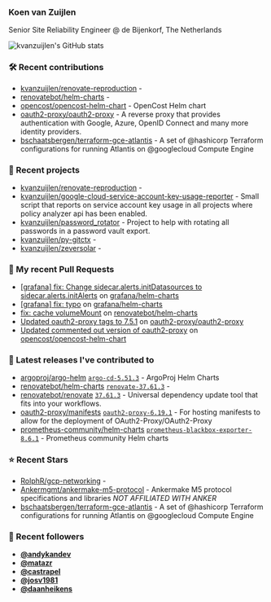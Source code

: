 ### Koen van Zuijlen

Senior Site Reliability Engineer @ de Bijenkorf, The Netherlands

![kvanzuijlen's GitHub stats](https://github-readme-stats.vercel.app/api?username=kvanzuijlen&show=reviews,discussions_started,discussions_answered,prs_merged,prs_merged_percentage&show_icons=true&theme=dark&cache_seconds=86400)

### 🛠️ Recent contributions

- [kvanzuijlen/renovate-reproduction](https://github.com/kvanzuijlen/renovate-reproduction) - 
- [renovatebot/helm-charts](https://github.com/renovatebot/helm-charts) - 
- [opencost/opencost-helm-chart](https://github.com/opencost/opencost-helm-chart) - OpenCost Helm chart 
- [oauth2-proxy/oauth2-proxy](https://github.com/oauth2-proxy/oauth2-proxy) - A reverse proxy that provides authentication with Google, Azure, OpenID Connect and many more identity providers.
- [bschaatsbergen/terraform-gce-atlantis](https://github.com/bschaatsbergen/terraform-gce-atlantis) - A set of @hashicorp Terraform configurations for running Atlantis on @googlecloud Compute Engine

### 🌱 Recent projects

- [kvanzuijlen/renovate-reproduction](https://github.com/kvanzuijlen/renovate-reproduction) - 
- [kvanzuijlen/google-cloud-service-account-key-usage-reporter](https://github.com/kvanzuijlen/google-cloud-service-account-key-usage-reporter) - Small script that reports on service account key usage in all projects where policy analyzer api has been enabled.
- [kvanzuijlen/password_rotator](https://github.com/kvanzuijlen/password_rotator) - Project to help with rotating all passwords in a password vault export.
- [kvanzuijlen/py-gitctx](https://github.com/kvanzuijlen/py-gitctx) - 
- [kvanzuijlen/zeversolar](https://github.com/kvanzuijlen/zeversolar) - 

### 🚧 My recent Pull Requests

- [[grafana] fix: Change sidecar.alerts.initDatasources to sidecar.alerts.initAlerts](https://github.com/grafana/helm-charts/pull/2789) on [grafana/helm-charts](https://github.com/grafana/helm-charts)
- [[grafana] fix: typo](https://github.com/grafana/helm-charts/pull/2788) on [grafana/helm-charts](https://github.com/grafana/helm-charts)
- [fix:  cache volumeMount](https://github.com/renovatebot/helm-charts/pull/673) on [renovatebot/helm-charts](https://github.com/renovatebot/helm-charts)
- [Updated oauth2-proxy tags to 7.5.1](https://github.com/oauth2-proxy/oauth2-proxy/pull/2303) on [oauth2-proxy/oauth2-proxy](https://github.com/oauth2-proxy/oauth2-proxy)
- [Updated commented out version of oauth2-proxy](https://github.com/opencost/opencost-helm-chart/pull/139) on [opencost/opencost-helm-chart](https://github.com/opencost/opencost-helm-chart)

### 🚀 Latest releases I've contributed to

- [argoproj/argo-helm](https://github.com/argoproj/argo-helm) [`argo-cd-5.51.3`](https://github.com/argoproj/argo-helm/releases/tag/argo-cd-5.51.3) - ArgoProj Helm Charts
- [renovatebot/helm-charts](https://github.com/renovatebot/helm-charts) [`renovate-37.61.3`](https://github.com/renovatebot/helm-charts/releases/tag/renovate-37.61.3) - 
- [renovatebot/renovate](https://github.com/renovatebot/renovate) [`37.61.3`](https://github.com/renovatebot/renovate/releases/tag/37.61.3) - Universal dependency update tool that fits into your workflows.
- [oauth2-proxy/manifests](https://github.com/oauth2-proxy/manifests) [`oauth2-proxy-6.19.1`](https://github.com/oauth2-proxy/manifests/releases/tag/oauth2-proxy-6.19.1) - For hosting manifests to allow for the deployment of OAuth2-Proxy/OAuth2-Proxy
- [prometheus-community/helm-charts](https://github.com/prometheus-community/helm-charts) [`prometheus-blackbox-exporter-8.6.1`](https://github.com/prometheus-community/helm-charts/releases/tag/prometheus-blackbox-exporter-8.6.1) - Prometheus community Helm charts

### ⭐ Recent Stars

- [RolphR/gcp-networking](https://github.com/RolphR/gcp-networking) - 
- [Ankermgmt/ankermake-m5-protocol](https://github.com/Ankermgmt/ankermake-m5-protocol) - Ankermake M5 protocol specifications and libraries *NOT AFFILIATED WITH ANKER*
- [bschaatsbergen/terraform-gce-atlantis](https://github.com/bschaatsbergen/terraform-gce-atlantis) - A set of @hashicorp Terraform configurations for running Atlantis on @googlecloud Compute Engine

### 👀 Recent followers

- [**@andykandev**](https://github.com/andykandev)
- [**@matazr**](https://github.com/matazr)
- [**@castrapel**](https://github.com/castrapel)
- [**@josv1981**](https://github.com/josv1981)
- [**@daanheikens**](https://github.com/daanheikens)
